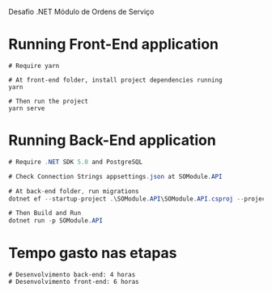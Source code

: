 Desafio .NET Módulo de Ordens de Serviço

# Running Front-End application
```
# Require yarn

# At front-end folder, install project dependencies running
yarn

# Then run the project
yarn serve
``` 

# Running Back-End application

```cs
# Require .NET SDK 5.0 and PostgreSQL

# Check Connection Strings appsettings.json at SOModule.API

# At back-end folder, run migrations
dotnet ef --startup-project .\SOModule.API\SOModule.API.csproj --project .\SOModule.Infrastructure\SOModule.Infrastructure.csproj database update

# Then Build and Run
dotnet run -p SOModule.API
``` 

# Tempo gasto nas etapas
```
# Desenvolvimento back-end: 4 horas
# Desenvolvimento front-end: 6 horas
```